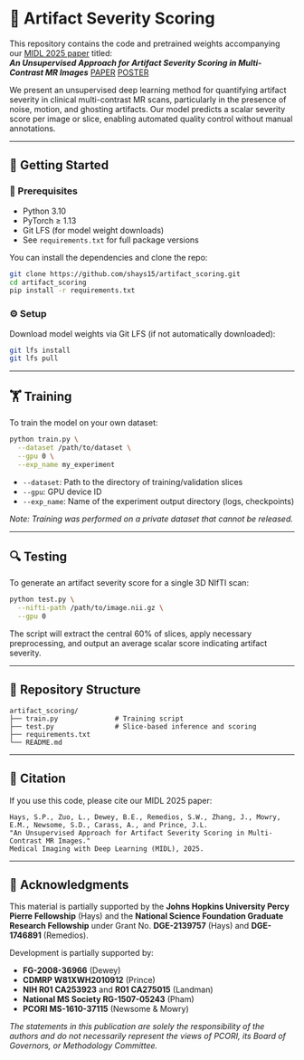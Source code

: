 # 📌 Artifact Severity Scoring

This repository contains the code and pretrained weights accompanying our [MIDL 2025 paper](https://2025.midl.io) titled:  
**_An Unsupervised Approach for Artifact Severity Scoring in Multi-Contrast MR Images_** [PAPER](https://openreview.net/pdf?id=73GUgAhllx)
[POSTER](https://drive.google.com/file/d/14AsIyT_uLlztVNmkVWb7Cnq1kdE43hXW/view?usp=sharing)

We present an unsupervised deep learning method for quantifying artifact severity in clinical multi-contrast MR scans, particularly in the presence of noise, motion, and ghosting artifacts. Our model predicts a scalar severity score per image or slice, enabling automated quality control without manual annotations.

---

## 🚀 Getting Started

### 🧠 Prerequisites
- Python 3.10
- PyTorch ≥ 1.13
- Git LFS (for model weight downloads)
- See `requirements.txt` for full package versions

You can install the dependencies and clone the repo:

```bash
git clone https://github.com/shays15/artifact_scoring.git
cd artifact_scoring
pip install -r requirements.txt
```

### ⚙️ Setup

Download model weights via Git LFS (if not automatically downloaded):

```bash
git lfs install
git lfs pull
```

---

## 🏋️ Training

To train the model on your own dataset:

```bash
python train.py \
  --dataset /path/to/dataset \
  --gpu 0 \
  --exp_name my_experiment
```

- `--dataset`: Path to the directory of training/validation slices  
- `--gpu`: GPU device ID  
- `--exp_name`: Name of the experiment output directory (logs, checkpoints)

_Note: Training was performed on a private dataset that cannot be released._

---

## 🔍 Testing

To generate an artifact severity score for a single 3D NIfTI scan:

```bash
python test.py \
  --nifti-path /path/to/image.nii.gz \
  --gpu 0
```

The script will extract the central 60% of slices, apply necessary preprocessing, and output an average scalar score indicating artifact severity.

---

## 📁 Repository Structure

```
artifact_scoring/
├── train.py              # Training script
├── test.py               # Slice-based inference and scoring
├── requirements.txt
└── README.md
```

---

## 🧠 Citation

If you use this code, please cite our MIDL 2025 paper:

```
Hays, S.P., Zuo, L., Dewey, B.E., Remedios, S.W., Zhang, J., Mowry, E.M., Newsome, S.D., Carass, A., and Prince, J.L.
"An Unsupervised Approach for Artifact Severity Scoring in Multi-Contrast MR Images." 
Medical Imaging with Deep Learning (MIDL), 2025.
```

---

## 🙏 Acknowledgments

This material is partially supported by the **Johns Hopkins University Percy Pierre Fellowship** (Hays) and the **National Science Foundation Graduate Research Fellowship** under Grant No. **DGE-2139757** (Hays) and **DGE-1746891** (Remedios).

Development is partially supported by:

- **FG-2008-36966** (Dewey)  
- **CDMRP W81XWH2010912** (Prince)  
- **NIH R01 CA253923** and **R01 CA275015** (Landman)  
- **National MS Society RG-1507-05243** (Pham)  
- **PCORI MS-1610-37115** (Newsome & Mowry)

_The statements in this publication are solely the responsibility of the authors and do not necessarily represent the views of PCORI, its Board of Governors, or Methodology Committee._
